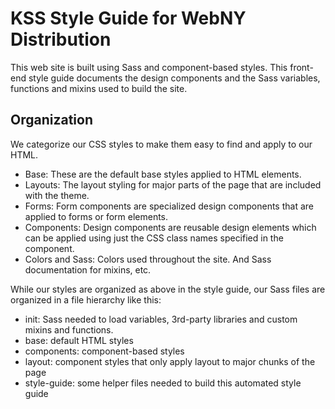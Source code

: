 # KSS Style Guide for WebNY Distribution

This web site is built using Sass and component-based styles. This front-end style guide documents the design components and the Sass variables, functions and mixins used to build the site.

## Organization

We categorize our CSS styles to make them easy to find and apply to our HTML.

- Base: These are the default base styles applied to HTML elements.
- Layouts: The layout styling for major parts of the page that are included with the theme.
- Forms: Form components are specialized design components that are applied to forms or form elements.
- Components: Design components are reusable design elements which can be applied using just the CSS class names specified in the component.
- Colors and Sass: Colors used throughout the site. And Sass documentation for mixins, etc.

While our styles are organized as above in the style guide, our Sass files are organized in a file hierarchy like this:

- init: Sass needed to load variables, 3rd-party libraries and custom mixins and
  functions.
- base: default HTML styles
- components: component-based styles
- layout: component styles that only apply layout to major chunks of the page
- style-guide: some helper files needed to build this automated style guide
